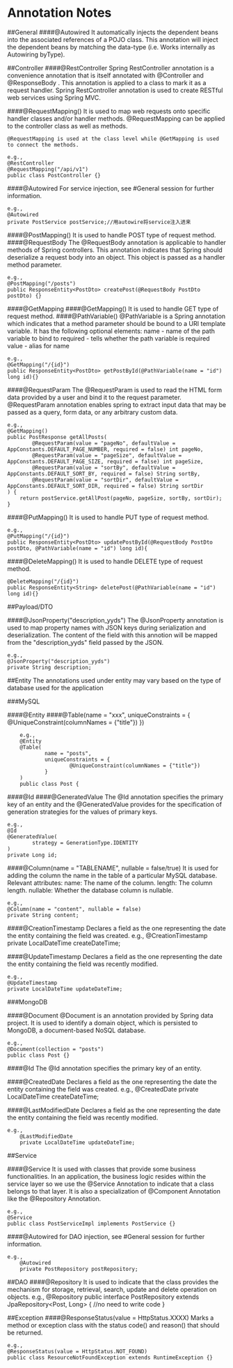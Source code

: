 # Annotation Notes

##General
####@Autowired
    It automatically injects the dependent beans into the associated references of a POJO class. This annotation will inject the dependent beans by matching the data-type (i.e. Works internally as Autowiring byType).

##Controller
####@RestController
Spring RestController annotation is a convenience annotation that is itself annotated with @Controller and @ResponseBody . This annotation is applied to a class to mark it as a request handler. Spring RestController annotation is used to create RESTful web services using Spring MVC.

####@RequestMapping()
    It is used to map web requests onto specific handler classes and/or handler methods. @RequestMapping can be applied to the controller class as well as methods.

    @RequestMapping is used at the class level while @GetMapping is used to connect the methods. 
    
    e.g.,
    @RestController
    @RequestMapping("/api/v1")
    public class PostController {}

####@Autowired
 For service injection, see #General session for further information.
 
    e.g., 
    @Autowired
    private PostService postService;//用autowire将service注入进来

####@PostMapping()
    It is used to handle POST type of request method.
####@RequestBody
    The @RequestBody annotation is applicable to handler methods of Spring controllers. This annotation indicates that Spring should deserialize a request body into an object. This object is passed as a handler method parameter.

    e.g., 
    @PostMapping("/posts")
    public ResponseEntity<PostDto> createPost(@RequestBody PostDto postDto) {}

####@GetMapping
####@GetMapping()
    It is used to handle GET type of request method.
####@PathVariable()
    @PathVariable is a Spring annotation which indicates that a method parameter should be bound to a URI template variable. It has the following optional elements:
            name - name of the path variable to bind to
            required - tells whether the path variable is required
            value - alias for name

    e.g.,
    @GetMapping("/{id}")
    public ResponseEntity<PostDto> getPostById(@PathVariable(name = "id") long id){}
    
####@RequestParam
    The @RequestParam is used to read the HTML form data provided by a user and bind it to the request parameter. @RequestParam annotation enables spring to extract input data that may be passed as a query, form data, or any arbitrary custom data.
    
    e.g.,
    @GetMapping()
    public PostResponse getAllPosts(
            @RequestParam(value = "pageNo", defaultValue = AppConstants.DEFAULT_PAGE_NUMBER, required = false) int pageNo,
            @RequestParam(value = "pageSize", defaultValue = AppConstants.DEFAULT_PAGE_SIZE, required = false) int pageSize,
            @RequestParam(value = "sortBy", defaultValue = AppConstants.DEFAULT_SORT_BY, required = false) String sortBy,
            @RequestParam(value = "sortDir", defaultValue = AppConstants.DEFAULT_SORT_DIR, required = false) String sortDir
    ) {
        return postService.getAllPost(pageNo, pageSize, sortBy, sortDir);
    }

####@PutMapping()
    It is used to handle PUT type of request method.
    
    e.g., 
    @PutMapping("/{id}")
    public ResponseEntity<PostDto> updatePostById(@RequestBody PostDto postDto, @PathVariable(name = "id") long id){

####@DeleteMapping()
    It is used to handle DELETE type of request method.
    
    @DeleteMapping("/{id}")
    public ResponseEntity<String> deletePost(@PathVariable(name = "id") long id){}

##Payload/DTO

####@JsonProperty("description_yyds")
    The @JsonProperty annotation is used to map property names with JSON keys during serialization and deserialization. The content of the field with this annotion will be mapped from the "description_yyds" field passed by the JSON.
    
    e.g.,
    @JsonProperty("description_yyds")
    private String description;
    

##Entity
The annotations used under entity may vary based on the type of database used for the application

###MySQL

####@Entity
####@Table(name = "xxx", 
        uniqueConstraints = {
                @UniqueConstraint(columnNames = {"title"})
        })
        
        e.g.,
        @Entity
        @Table(
                name = "posts",
                uniqueConstraints = {
                        @UniqueConstraint(columnNames = {"title"})
                }
        )
        public class Post {
        
####@Id
####@GeneratedValue
    The @Id annotation specifies the primary key of an entity and the @GeneratedValue provides for the specification of generation strategies for the values of primary keys.

    e.g.,
    @Id
    @GeneratedValue(
            strategy = GenerationType.IDENTITY
    )
    private Long id;

####@Column(name = "TABLENAME", nullable = false/true)
    It is used for adding the column the name in the table of a particular MySQL database. 
    Relevant attributes:
        name: The name of the column.
        length: The column length.
        nullable: Whether the database column is nullable.
    
    e.g.,
    @Column(name = "content", nullable = false)
    private String content;

####@CreationTimestamp
    Declares a field as the one representing the date the entity containing the field was created.
    e.g., 
    @CreationTimestamp
    private LocalDateTime createDateTime;

####@UpdateTimestamp
    Declares a field as the one representing the date the entity containing the field was recently modified. 
    
    e.g., 
    @UpdateTimestamp
    private LocalDateTime updateDateTime;


###MongoDB

####@Document
    @Document is an annotation provided by Spring data project. It is used to identify a domain object, which is persisted to MongoDB, a document-based NoSQL database.
    
    e.g.,
    @Document(collection = "posts")
    public class Post {}

####@Id
    The @Id annotation specifies the primary key of an entity.

####@CreatedDate
    Declares a field as the one representing the date the entity containing the field was created.
    e.g., 
        @CreatedDate
        private LocalDateTime createDateTime;

####@LastModifiedDate
    Declares a field as the one representing the date the entity containing the field was recently modified. 
    
    e.g.,
        @LastModifiedDate
        private LocalDateTime updateDateTime;

##Service

####@Service
    It is used with classes that provide some business functionalities. In an application, the business logic resides within the service layer so we use the @Service Annotation to indicate that a class belongs to that layer. It is also a specialization of @Component Annotation like the @Repository Annotation.
    
    e.g.,
    @Service
    public class PostServiceImpl implements PostService {}

####@Autowired
    for DAO injection, see #General session for further information.

    e.g.,
        @Autowired
        private PostRepository postRepository;

##DAO
####@Repository
    It is used to indicate that the class provides the mechanism for storage, retrieval, search, update and delete operation on objects.
    e.g., 
    @Repository
    public interface PostRepository extends JpaRepository<Post, Long> {
        //no need to write code
    }

##Exception
####@ResponseStatus(value = HttpStatus.XXXX)
    Marks a method or exception class with the status code() and reason() that should be returned.
    
    e.g.,
    @ResponseStatus(value = HttpStatus.NOT_FOUND)
    public class ResourceNotFoundException extends RuntimeException {}
